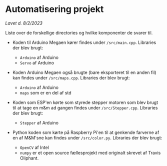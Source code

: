 # Automatisering projekt

_Lavet d. 8/2/2023_

Liste over de forskellige directories og hvilke komponenter de svarer til.

* Koden til Arduino Megaen kører findes under `/src/main.cpp`. Libraries der blev brugt:
    * `Arduino` af Arduino
    * `Servo` af Arduino
* Koden Arduino Megaen også brugte (bare eksporteret til en anden fil) kan findes under `/src/maps.cpp`. Libraries der blev brugt:
    * `Arduino` af Arduino
    * `maps` som er en del af std

* Koden som ESP'en kørte som styrede stepper motoren som blev brugt til at tage en m&m ad gangen findes under `/src/Stepper.cpp`. Libraries der blev brugt:
    * `Stepper` af Arduino

* Python koden som kørte på Raspberry Pi'en til at genkende farverne af en af M&M'sne kan findes under `/src/color.py`. Libraries der blev brugt:
    * `OpenCV` af Intel
    * `numpy` er et open source fællesprojekt med originalt skrevet af Travis Oliphant.